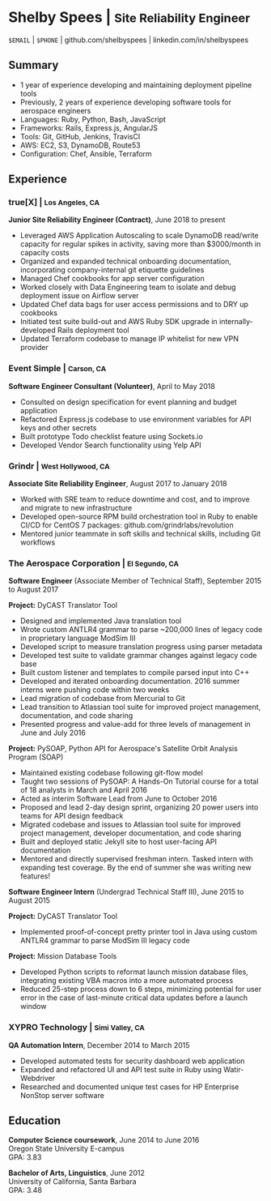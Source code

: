 # Shelby Spees | <small>Site Reliability Engineer</small>

`$EMAIL` | `$PHONE` | github.com/shelbyspees | linkedin.com/in/shelbyspees  

## Summary

- 1 year of experience developing and maintaining deployment pipeline tools
- Previously, 2 years of experience developing software tools for aerospace engineers
- Languages: Ruby, Python, Bash, JavaScript
- Frameworks: Rails, Express.js, AngularJS
- Tools: Git, GitHub, Jenkins, TravisCI
- AWS: EC2, S3, DynamoDB, Route53
- Configuration: Chef, Ansible, Terraform

## Experience

### true[X] | <small>Los Angeles, CA</small>

**Junior Site Reliability Engineer (Contract)**, June 2018 to present

- Leveraged AWS Application Autoscaling to scale DynamoDB read/write capacity for regular spikes in activity, saving more than $3000/month in capacity costs
- Organized and expanded technical onboarding documentation, incorporating company-internal git etiquette guidelines
- Managed Chef cookbooks for app server configuration
- Worked closely with Data Engineering team to isolate and debug deployment issue on Airflow server
- Updated Chef data bags for user access permissions and to DRY up cookbooks
- Initiated test suite build-out and AWS Ruby SDK upgrade in internally-developed Rails deployment tool
- Updated Terraform codebase to manage IP whitelist for new VPN provider

### Event Simple | <small>Carson, CA</small>  

**Software Engineer Consultant (Volunteer)**, April to May 2018

- Consulted on design specification for event planning and budget application
- Refactored Express.js codebase to use environment variables for API keys and other secrets
- Built prototype Todo checklist feature using Sockets.io
- Developed Vendor Search functionality using Yelp API

### Grindr | <small>West Hollywood, CA</small>

**Associate Site Reliability Engineer**, August 2017 to January 2018  

- Worked with SRE team to reduce downtime and cost, and to improve and migrate to new infrastructure
- Developed open-source RPM build orchestration tool in Ruby to enable CI/CD for CentOS 7 packages: github.com/grindrlabs/revolution
- Mentored junior teammate in soft skills and technical skills, including Git workflows

### The Aerospace Corporation | <small>El Segundo, CA</small> 
**Software Engineer** (Associate Member of Technical Staff), September 2015 to August 2017

**Project:** DyCAST Translator Tool

- Designed and implemented Java translation tool
- Wrote custom ANTLR4 grammar to parse ~200,000 lines of legacy code in proprietary language ModSim III
- Developed script to measure translation progress using parser metadata
- Developed test suite to validate grammar changes against legacy code base
- Built custom listener and templates to compile parsed input into C++
- Developed and iterated onboarding documentation. 2016 summer interns were pushing code within two weeks
- Lead migration of codebase from Mercurial to Git
- Lead transition to Atlassian tool suite for improved project management, documentation, and code sharing
- Presented progress and value-add for three levels of management in June and July 2016

**Project:** PySOAP, Python API for Aerospace's Satellite Orbit Analysis Program (SOAP)

- Maintained existing codebase following git-flow model
- Taught two sessions of PySOAP: A Hands-On Tutorial course for a total of 18 analysts in March and April 2016
- Acted as interim Software Lead from June to October 2016
- Proposed and lead 2-day design sprint, organizing 20 power users into teams for API design feedback
- Migrated codebase and issues to Atlassian tool suite for improved project management, developer documentation, and code sharing
- Built and deployed static Jekyll site to host user-facing API documentation
- Mentored and directly supervised freshman intern. Tasked intern with expanding test coverage. By the end of summer she was writing new features!

**Software Engineer Intern** (Undergrad Technical Staff III), June 2015 to August 2015  

**Project:** DyCAST Translator Tool

- Implemented proof-of-concept pretty printer tool in Java using custom ANTLR4 grammar to parse ModSim III legacy code

**Project:** Mission Database Tools

- Developed Python scripts to reformat launch mission database files, integrating existing VBA macros into a more automated process
- Reduced 25-step process down to 6 steps, minimizing potential for user error in the case of last-minute critical data updates before a launch window

### XYPRO Technology | <small>Simi Valley, CA</small> 

**QA Automation Intern**, December 2014 to March 2015  

- Developed automated tests for security dashboard web application
- Expanded and refactored UI and API test suite in Ruby using Watir-Webdriver
- Researched and documented unique test cases for HP Enterprise NonStop server software
	
## Education

**Computer Science coursework**, June 2014 to June 2016  
Oregon State University E-campus  
GPA: 3.83

**Bachelor of Arts, Linguistics**, June 2012  
University of California, Santa Barbara  
GPA: 3.48
